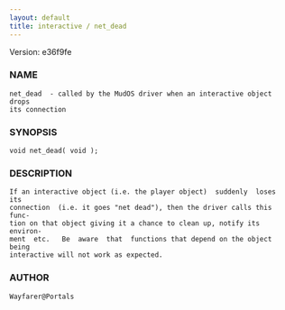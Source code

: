 ```yaml
---
layout: default
title: interactive / net_dead
---
```


Version: e36f9fe




### NAME
    net_dead  - called by the MudOS driver when an interactive object drops
    its connection


### SYNOPSIS
    void net_dead( void );


### DESCRIPTION
    If an interactive object (i.e. the player object)  suddenly  loses  its
    connection  (i.e. it goes "net dead"), then the driver calls this func‐
    tion on that object giving it a chance to clean up, notify its environ‐
    ment  etc.   Be  aware  that  functions that depend on the object being
    interactive will not work as expected.


### AUTHOR
    Wayfarer@Portals



